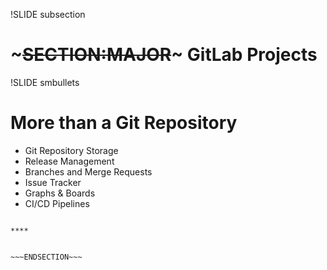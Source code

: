 !SLIDE subsection
# ~~~SECTION:MAJOR~~~ GitLab Projects

!SLIDE smbullets
# More than a Git Repository

* Git Repository Storage
* Release Management
* Branches and Merge Requests
* Issue Tracker
* Graphs & Boards
* CI/CD Pipelines

~~~SECTION:handouts~~~

****


~~~ENDSECTION~~~


